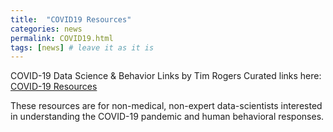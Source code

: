 ```yaml
---
title:  "COVID19 Resources"
categories: news 
permalink: COVID19.html 
tags: [news] # leave it as it is
---
```


COVID-19 Data Science & Behavior Links
by Tim Rogers
Curated links here: [COVID-19 Resources](https://ttrogers.github.io/data-science-covid-19-resources/)

These resources are for non-medical, non-expert data-scientists interested in understanding the COVID-19 pandemic and human behavioral responses.
